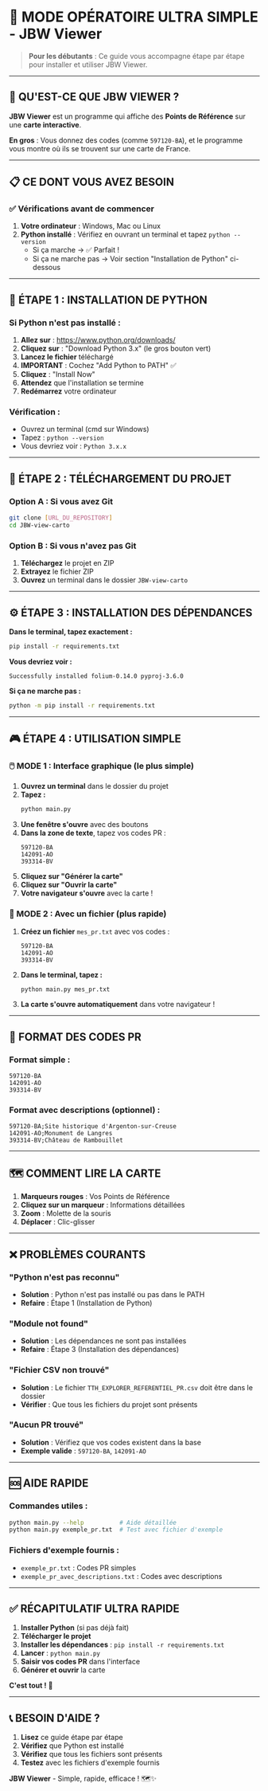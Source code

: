 # 📖 MODE OPÉRATOIRE ULTRA SIMPLE - JBW Viewer

> **Pour les débutants** : Ce guide vous accompagne étape par étape pour installer et utiliser JBW Viewer.

---

## 🎯 QU'EST-CE QUE JBW VIEWER ?

**JBW Viewer** est un programme qui affiche des **Points de Référence** sur une **carte interactive**.

**En gros** : Vous donnez des codes (comme `597120-BA`), et le programme vous montre où ils se trouvent sur une carte de France.

---

## 📋 CE DONT VOUS AVEZ BESOIN

### ✅ Vérifications avant de commencer

1. **Votre ordinateur** : Windows, Mac ou Linux
2. **Python installé** : Vérifiez en ouvrant un terminal et tapez `python --version`
   - Si ça marche → ✅ Parfait !
   - Si ça ne marche pas → Voir section "Installation de Python" ci-dessous

---

## 🚀 ÉTAPE 1 : INSTALLATION DE PYTHON

### Si Python n'est pas installé :

1. **Allez sur** : https://www.python.org/downloads/
2. **Cliquez sur** : "Download Python 3.x" (le gros bouton vert)
3. **Lancez le fichier** téléchargé
4. **IMPORTANT** : Cochez "Add Python to PATH" ✅
5. **Cliquez** : "Install Now"
6. **Attendez** que l'installation se termine
7. **Redémarrez** votre ordinateur

### Vérification :
- Ouvrez un terminal (cmd sur Windows)
- Tapez : `python --version`
- Vous devriez voir : `Python 3.x.x`

---

## 📁 ÉTAPE 2 : TÉLÉCHARGEMENT DU PROJET

### Option A : Si vous avez Git
```bash
git clone [URL_DU_REPOSITORY]
cd JBW-view-carto
```

### Option B : Si vous n'avez pas Git
1. **Téléchargez** le projet en ZIP
2. **Extrayez** le fichier ZIP
3. **Ouvrez** un terminal dans le dossier `JBW-view-carto`

---

## ⚙️ ÉTAPE 3 : INSTALLATION DES DÉPENDANCES

**Dans le terminal, tapez exactement :**

```bash
pip install -r requirements.txt
```

**Vous devriez voir :**
```
Successfully installed folium-0.14.0 pyproj-3.6.0
```

**Si ça ne marche pas :**
```bash
python -m pip install -r requirements.txt
```

---

## 🎮 ÉTAPE 4 : UTILISATION SIMPLE

### 🖱️ MODE 1 : Interface graphique (le plus simple)

1. **Ouvrez un terminal** dans le dossier du projet
2. **Tapez :**
   ```bash
   python main.py
   ```
3. **Une fenêtre s'ouvre** avec des boutons
4. **Dans la zone de texte**, tapez vos codes PR :
   ```
   597120-BA
   142091-AO
   393314-BV
   ```
5. **Cliquez sur "Générer la carte"**
6. **Cliquez sur "Ouvrir la carte"**
7. **Votre navigateur s'ouvre** avec la carte !

### 📄 MODE 2 : Avec un fichier (plus rapide)

1. **Créez un fichier** `mes_pr.txt` avec vos codes :
   ```
   597120-BA
   142091-AO
   393314-BV
   ```
2. **Dans le terminal, tapez :**
   ```bash
   python main.py mes_pr.txt
   ```
3. **La carte s'ouvre automatiquement** dans votre navigateur !

---

## 📝 FORMAT DES CODES PR

### Format simple :
```
597120-BA
142091-AO
393314-BV
```

### Format avec descriptions (optionnel) :
```
597120-BA;Site historique d'Argenton-sur-Creuse
142091-AO;Monument de Langres
393314-BV;Château de Rambouillet
```

---

## 🗺️ COMMENT LIRE LA CARTE

1. **Marqueurs rouges** : Vos Points de Référence
2. **Cliquez sur un marqueur** : Informations détaillées
3. **Zoom** : Molette de la souris
4. **Déplacer** : Clic-glisser

---

## ❌ PROBLÈMES COURANTS

### "Python n'est pas reconnu"
- **Solution** : Python n'est pas installé ou pas dans le PATH
- **Refaire** : Étape 1 (Installation de Python)

### "Module not found"
- **Solution** : Les dépendances ne sont pas installées
- **Refaire** : Étape 3 (Installation des dépendances)

### "Fichier CSV non trouvé"
- **Solution** : Le fichier `TTH_EXPLORER_REFERENTIEL_PR.csv` doit être dans le dossier
- **Vérifier** : Que tous les fichiers du projet sont présents

### "Aucun PR trouvé"
- **Solution** : Vérifiez que vos codes existent dans la base
- **Exemple valide** : `597120-BA`, `142091-AO`

---

## 🆘 AIDE RAPIDE

### Commandes utiles :
```bash
python main.py --help          # Aide détaillée
python main.py exemple_pr.txt  # Test avec fichier d'exemple
```

### Fichiers d'exemple fournis :
- `exemple_pr.txt` : Codes PR simples
- `exemple_pr_avec_descriptions.txt` : Codes avec descriptions

---

## ✅ RÉCAPITULATIF ULTRA RAPIDE

1. **Installer Python** (si pas déjà fait)
2. **Télécharger le projet**
3. **Installer les dépendances** : `pip install -r requirements.txt`
4. **Lancer** : `python main.py`
5. **Saisir vos codes PR** dans l'interface
6. **Générer et ouvrir** la carte

**C'est tout !** 🎉

---

## 📞 BESOIN D'AIDE ?

1. **Lisez** ce guide étape par étape
2. **Vérifiez** que Python est installé
3. **Vérifiez** que tous les fichiers sont présents
4. **Testez** avec les fichiers d'exemple fournis

**JBW Viewer** - Simple, rapide, efficace ! 🗺️✨
